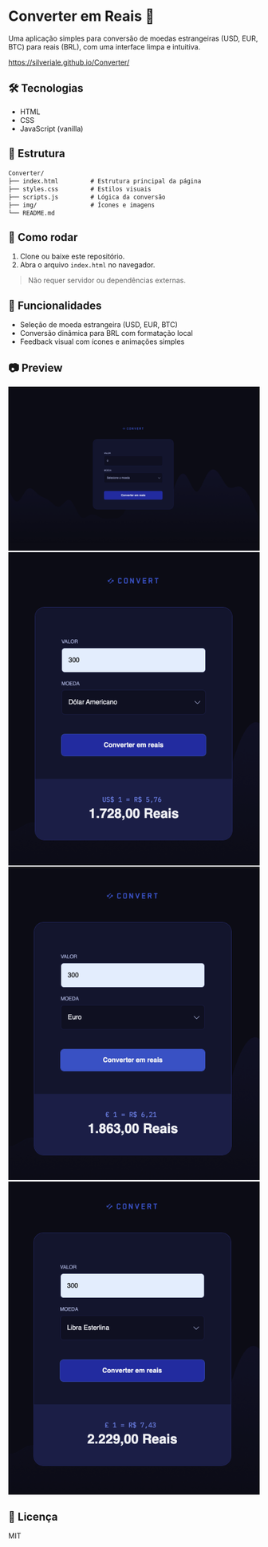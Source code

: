 # Converter em Reais 💸

Uma aplicação simples para conversão de moedas estrangeiras (USD, EUR, BTC) para reais (BRL), com uma interface limpa e intuitiva.

https://silveriale.github.io/Converter/

## 🛠 Tecnologias

- HTML
- CSS
- JavaScript (vanilla)

## 📁 Estrutura

```
Converter/
├── index.html         # Estrutura principal da página
├── styles.css         # Estilos visuais
├── scripts.js         # Lógica da conversão
├── img/               # Ícones e imagens
└── README.md
```

## 🚀 Como rodar

1. Clone ou baixe este repositório.
2. Abra o arquivo `index.html` no navegador.

> Não requer servidor ou dependências externas.

## 📌 Funcionalidades

- Seleção de moeda estrangeira (USD, EUR, BTC)
- Conversão dinâmica para BRL com formatação local
- Feedback visual com ícones e animações simples

## 📷 Preview

![pagina princial](<tela princiapal.png>)
![dolar](<tela dolar-2.png>)
![euro](<tela euro-1.png>)
![libra](<tela libra-2.png>)

## 📄 Licença

MIT

